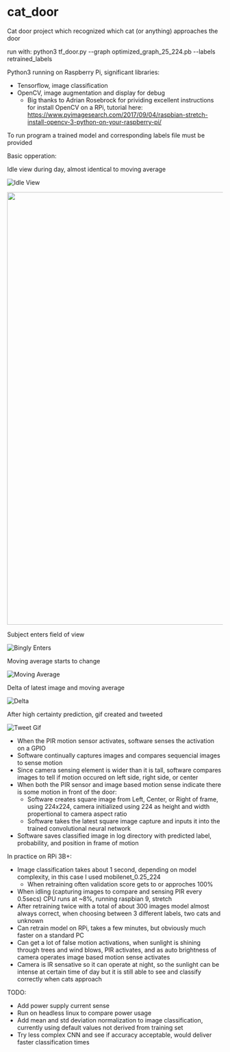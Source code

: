 # cat_door
Cat door project which recognized which cat (or anything) approaches the door

run with:
python3 tf_door.py --graph optimized_graph_25_224.pb --labels retrained_labels

Python3 running on Raspberry Pi, significant libraries:
- Tensorflow, image classification
- OpenCV, image augmentation and display for debug
	- Big thanks to Adrian Rosebrock for prividing excellent instructions for install OpenCV on a RPi, tutorial here:
		https://www.pyimagesearch.com/2017/09/04/raspbian-stretch-install-opencv-3-python-on-your-raspberry-pi/

To run program a trained model and corresponding labels file must be provided

Basic opperation:

Idle view during day, almost identical to moving average

![Idle View](images/blank.jpg)

<img src="images/blank.jpg" width="756" height="1008">

Subject enters field of view

![Bingly Enters](images/in_image.jpg)

Moving average starts to change

![Moving Average](images/mv_ave.jpg)

Delta of latest image and moving average

![Delta](images/delta.jpg)

After high certainty prediction, gif created and tweeted

![Tweet Gif](images/tweet_gif.jpg)

- When the PIR motion sensor activates, software senses the activation on a GPIO
- Software continually captures images and compares sequencial images to sense motion
- Since camera sensing element is wider than it is tall, software compares images to tell if motion occured on left side, right side, or center
- When both the PIR sensor and image based motion sense indicate there is some motion in front of the door:
	- Software creates square image from Left, Center, or Right of frame, using 224x224, camera initialized using 224 as height and width propertional to camera aspect ratio
	- Software takes the latest square image capture and inputs it into the trained convolutional neural network
- Software saves classified image in log directory with predicted label, probability, and position in frame of motion

In practice on RPi 3B+:
- Image classification takes about 1 second, depending on model complexity, in this case I used mobilenet_0.25_224
	- When retraining often validation score gets to or approches 100%
- When idling (capturing images to compare and sensing PIR every 0.5secs) CPU runs at ~8%, running raspbian 9, stretch
- After retraining twice with a total of about 300 images model almost always correct, when choosing between 3 different labels, two cats and unknown
- Can retrain model on RPi, takes a few minutes, but obviously much faster on a standard PC
- Can get a lot of false motion activations, when sunlight is shining through trees and wind blows, PIR activates, and as auto brightness of camera operates image based motion sense activates
- Camera is IR sensative so it can operate at night, so the sunlight can be intense at certain time of day but it is still able to see and classify correctly when cats approach

TODO:
- Add power supply current sense
- Run on headless linux to compare power usage
- Add mean and std deviation normalization to image classification, currently using default values not derived from training set
- Try less complex CNN and see if accuracy acceptable, would deliver faster classification times
